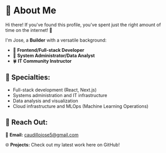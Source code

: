 # 🌿 About Me

Hi there! If you've found this profile, you've spent just the right amount of time on the internet! 🌱

I'm Jose, a **Builder** with a versatile background:

- 🌟 **Frontend/Full-stack Developer**  
- 🌾 **System Administrator/Data Analyst**  
- 🍀 **IT Community Instructor**  

## 🌼 Specialties:
- Full-stack development (React, Next.js)  
- Systems administration and IT infrastructure  
- Data analysis and visualization  
- Cloud infrastructure and MLOps (Machine Learning Operations)

## 🌻 Reach Out:
📧 **Email:** caudillojose5@gmail.com  

🌐 **Projects:** Check out my latest work here on GitHub!


